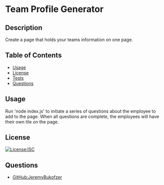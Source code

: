 # Team Profile Generator

  ## Description

  Create a page that holds your teams information on one page.

  ## Table of Contents


  - [Usage](#usage)
  - [License](#license)
  - [Tests](#tests)
  - [Questions](#questions)



  ## Usage 

  Run 'node index.js' to initiate a series of questions about the employee to add to the page. When all questions are complete, the employees will have their own tile on the page.

  ## License

  [![License:ISC](https://img.shields.io/badge/License-ISC-blue.svg)](https://opensource.org/licenses/ISC)

  

  ## Questions
   - [GitHub:JeremyBukofzer](https://github.com/JeremyBukofzer)
   

